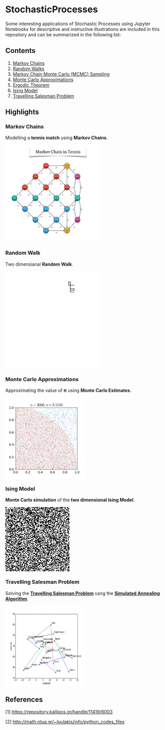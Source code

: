 # StochasticProcesses
Some interesting applications of Stochastic Processes using Jupyter Notebooks for descriptive and instructive illustrations are included in this repository and can be summarized in the following list:

## Contents
<OL>
  <LI><a href="Notebooks/MarkovChains.ipynb">Markov Chains</a></LI>
  <LI><a href="Notebooks/RandomWalk.ipynb">Random Walks</a></LI>
  <LI><a href="Notebooks/MarkovChainMonteCarloSampling.ipynb">Markov Chain Monte Carlo (MCMC) Sampling</a></LI>
  <LI><a href="Notebooks/MonteCarloApproximations.ipynb">Monte Carlo Approximations</a></LI>
  <LI><a href="Notebooks/ErgodicTheorem.ipynb">Ergodic Theorem</a></LI>
  <LI><a href="Notebooks/IsingModel.ipynb">Ising Model</a></LI>
  <LI><a href="Notebooks/TravellingSalesmanProblem.ipynb">Travelling Salesman Problem</a></LI>
</OL>

## Highlights

### Markov Chains
Modelling a <B>tennis match</B> using <B>Markov Chains</B>.<div><img src="Images/MarkovChainTennis.jpg" width="300" height="300"></div>

### Random Walk
Two dimensianal <B>Random Walk</B>.<div><img src="Images/RandomWalk.gif" width="300" height="300"></div>

### Monte Carlo Approximations
Approximating the value of 𝛑 using <B>Monte Carlo Estimates</B>. <div><img src="Images/MCMCApproximatingPi.gif" width="250" height="250" align="middle"></div>

### Ising Model 
<B>Monte Carlo simulation</B> of the <B>two dimensional Ising Model</B>. <div><img src="Images/Ising2D.gif" width="200" height="200" align="middle"></div>

### Travelling Salesman Problem
Solving the <B>[Travelling Salesman Problem](https://en.wikipedia.org/wiki/Travelling_salesman_problem)</B> usng the <B>[Simulated Annealing Algorithm](https://en.wikipedia.org/wiki/Simulated_annealing)</B>.<div><img src="Images/TSPEurope.gif" width="250" height="250" align="middle"></div>

## References
[1] https://repository.kallipos.gr/handle/11419/6003
  
[2] http://math.ntua.gr/~loulakis/info/python_codes_files
